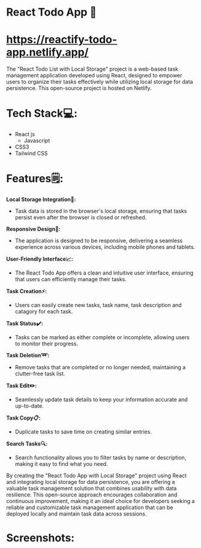 # React Todo App 📝

# https://reactify-todo-app.netlify.app/

The "React Todo List with Local Storage" project is a web-based task management application developed using React, designed to empower users to organize their tasks effectively while utilizing local storage for data persistence. This open-source project is hosted on Netlify.

# Tech Stack💻:

* React js
   - Javascript
* CSS3
* Tailwind CSS
  
# Features🗒:

**Local Storage Integration🔧:**

* Task data is stored in the browser's local storage, ensuring that tasks persist even after the browser is closed or refreshed.

**Responsive Design📱:**

* The application is designed to be responsive, delivering a seamless experience across various devices, including mobile phones and tablets.

**User-Friendly Interface📈:**

* The React Todo App offers a clean and intuitive user interface, ensuring that users can efficiently manage their tasks.
  
**Task Creation⚡:**

* Users can easily create new tasks, task name, task description and catagory for each task.
  
**Task Status✔️:**

* Tasks can be marked as either complete or incomplete, allowing users to monitor their progress.

**Task Deletion➿:**

* Remove tasks that are completed or no longer needed, maintaining a clutter-free task list.

**Task Edit✏️:**

*  Seamlessly update task details to keep your information accurate and up-to-date.

**Task Copy📋:**

* Duplicate tasks to save time on creating similar entries.

**Search Tasks🔍:**

* Search functionality allows you to filter tasks by name or description, making it easy to find what you need.


By creating the "React Todo App with Local Storage" project using React and integrating local storage for data persistence, you are offering a valuable task management solution that combines usability with data resilience. This open-source approach encourages collaboration and continuous improvement, making it an ideal choice for developers seeking a reliable and customizable task management application that can be deployed locally and maintain task data across sessions.


# Screenshots:




